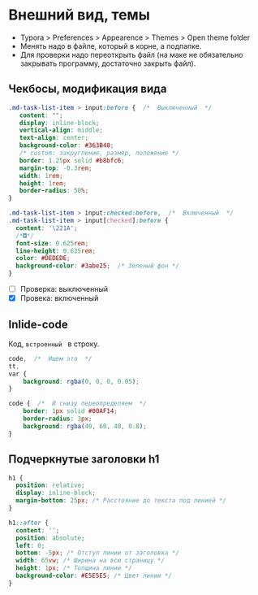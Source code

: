 

# Внешний вид, темы

* Typora > Preferences > Appearence > Themes > Open theme folder
* Менять надо в файле, который в корне, а подпапке.
* Для проверки надо переоткрыть файл (на маке не обязательно закрывать программу, достаточно закрыть файл).

## Чекбосы, модификация вида

 ```css
.md-task-list-item > input:before {  /*  Выключенный  */
    content: "";
    display: inline-block;
    vertical-align: middle;
    text-align: center;
    background-color: #363B40;
    /* custom: закругление, размер, положение */
    border: 1.25px solid #b8bfc6;
    margin-top: -0.3rem;
    width: 1rem;
    height: 1rem;
    border-radius: 50%;
}
 ```

  ```css
.md-task-list-item > input:checked:before,  /*  Включенный  */
.md-task-list-item > input[checked]:before {
    content: '\221A';
    /*◘*/
    font-size: 0.625rem;
    line-height: 0.625rem;
    color: #DEDEDE;
    background-color: #3abe25;  /* Зеленый фон */
}
  ```


- [ ] Проверка: выключенный
- [x] Провека: включенный

## Inlide-code

Код, `встроенный ` в строку.

```css
code,  /*  Ищем это  */
tt,
var {
    background: rgba(0, 0, 0, 0.05);
}

code {  /*  И снизу переопределяем  */
	border: 1px solid #00AF14;
	border-radius: 3px;
	background: rgba(40, 60, 40, 0.8);
}
```

## Подчеркнутые заголовки h1

```css
h1 {
  position: relative;
  display: inline-block;
  margin-bottom: 25px; /* Расстояние до текста под линией */
}

h1::after {
  content: '';
  position: absolute;
  left: 0;
  bottom: -5px; /* Отступ линии от заголовка */
  width: 65vw; /* Ширина на всю страницу */
  height: 1px; /* Толщина линии */
  background-color: #E5E5E5; /* Цвет линии */
}
```

